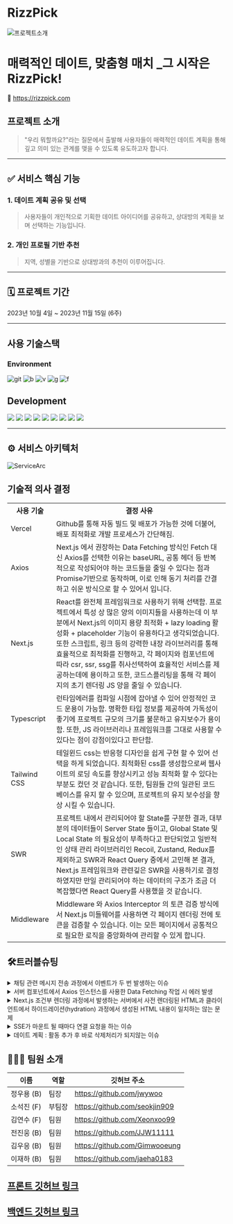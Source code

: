# RizzPick

![프로젝트소개](https://github.com/RizzPick/RizzPick-frontEnd/assets/111734939/ab3ea87f-68ca-42c6-821c-496a3ddc1bf0)

# 매력적인 데이트, 맞춤형 매치 \_그 시작은 <b>RizzPick!</b>

<span>📎 https://rizzpick.com</span>

## 프로젝트 소개

> "우리 뭐할까요?"라는 질문에서 출발해 사용자들이 매력적인 데이트 계획을 통해 깊고 의미 있는 관계를 맺을 수 있도록 유도하고자 합니다.

---

## ✅ 서비스 핵심 기능

### **1. 데이트 계획 공유 및 선택**

> 사용자들이 개인적으로 기획한 데이트 아이디어를 공유하고, 상대방의 계획을 보며 선택하는 기능입니다.

### **2. 개인 프로필 기반 추천**

> 지역, 성별을 기반으로 상대방과의 추천이 이루어집니다.

---

## 🗓 프로젝트 기간

2023년 10월 4일 ~ 2023년 11월 15일 (6주)

---

## 사용 기술스택

### Environment

![git](https://img.shields.io/badge/GIT-E44C30?style=for-the-badge&logo=git&logoColor=white)
![b](https://img.shields.io/badge/Vercel-000000?style=for-the-badge&logo=vercel&logoColor=white)
![v](https://img.shields.io/badge/Visual_Studio_Code-0078D4?style=for-the-badge&logo=visual%20studio%20code&logoColor=white)
![g](https://img.shields.io/badge/GitHub-100000?style=for-the-badge&logo=github&logoColor=white)
![f](https://img.shields.io/badge/Figma-F24E1E?style=for-the-badge&logo=figma&logoColor=white)

## Development

<div>
	<img src="https://img.shields.io/badge/HTML5-E34F26?style=flat&logo=HTML5&logoColor=white" />
	<img src="https://img.shields.io/badge/CSS3-1572B6?style=flat&logo=CSS3&logoColor=white" />
	<img src="https://img.shields.io/badge/Next.js-000000?style=flat&logo=Next.js&logoColor=white" />
	<img src="https://img.shields.io/badge/TypeScript-3178C6?style=flat&logo=TypeScript&logoColor=white" />
  <img src="https://img.shields.io/badge/JavaScript-F7DF1E?style=flat&logo=JavaScript&logoColor=white" />
  <img src="https://img.shields.io/badge/React-61DAFB?style=flat&logo=React&logoColor=white" />
  <img src="https://img.shields.io/badge/Tailwind CSS-06B6D4?style=flat&logo=Tailwind CSS&logoColor=white" />
  <img src="https://img.shields.io/badge/SWR-000000?style=flat&logo=SWR&logoColor=white" />
  <img src="https://img.shields.io/badge/Axios-5A29E4?style=flat&logo=Axios&logoColor=white" />
</div>

---

## ⚙️ 서비스 아키텍처

![ServiceArc](https://github.com/RizzPick/RizzPick-backend/assets/114673187/8279253d-1b33-454b-ab92-b62182f049b2)

## 기술적 의사 결정

<table>
  <th>사용 기술</th>
  <th>결정 사유</th>
  <tr>
    <td>Vercel</td>
    <td>Github를 통해 자동 빌드 및 배포가 가능한 것에 더불어, 배포 최적화로 개발 프로세스가 간단해짐.</td>
  </tr>
  <tr>
    <td>Axios</td>
    <td>Next.js 에서 권장하는 Data Fetching 방식인 Fetch 대신 Axios를 선택한 이유는 baseURL, 공통 헤더 등 반복적으로 작성되어야 하는 코드들을 줄일 수 있다는 점과 Promise기반으로 동작하며, 이로 인해 동기 처리를 간결하고 쉬운 방식으로 할 수 있어서 입니다.</td>
  </tr>
  <tr>
    <td>Next.js</td>
    <td>React를 완전체 프레임워크로 사용하기 위해 선택함. 프로젝트에서 특성 상 많은 양의 이미지들을 사용하는데 이 부분에서 Next.js의 이미지 용량 최적화 + lazy loading 활성화 + placeholder 기능이 유용하다고 생각되었습니다.
또한 스크립트, 링크 등의 강력한 내장 라이브러리를 통해 효율적으로 최적화를 진행하고, 각 페이지와 컴포넌트에 따라 csr, ssr, ssg를 취사선택하여 효율적인 서비스를 제공하는데에 용이하고 또한, 코드스플리팅을 통해 각 페이지의 초기 렌더링 JS 양을 줄일 수 있습니다.</td>
  </tr>
  <tr>
    <td>Typescript</td>
    <td>런타임에러를 컴파일 시점에 잡아낼 수 있어 안정적인 코드 운용이 가능함. 명확한 타입 정보를 제공하여 가독성이 좋기에 프로젝트 규모의 크기를 불문하고 유지보수가 용이함. 또한, JS 라이브러리나 프레임워크를 그대로 사용할 수 있다는 점이 강점이있다고 판단함.</td>
  </tr>
  <tr>
    <td>Tailwind CSS</td>
    <td>테일윈드 css는 반응형 디자인을 쉽게 구현 할 수 있어 선택을 하게 되었습니다.
최적화된 css를 생성함으로써 웹사이트의 로딩 속도를 향상시키고 성능 최적화 할 수 있다는 부분도 컸던 것 같습니다.
또한, 팀원들 간의 일관된 코드 베이스를 유지 할 수 있으며, 프로젝트의 유지 보수성을 향상 시킬 수 있습니다.</td>
  </tr>
  <tr>
    <td>SWR</td>
    <td>프로젝트 내에서 관리되어야 할 State를 구분한 결과, 대부분의 데이터들이 Server State 들이고, Global State 및 Local State 의 필요성이 부족하다고 판단되었고  일반적인 상태 관리 라이브러리인 Recoil, Zustand, Redux를 제외하고 SWR과 React Query 중에서 고민해 본 결과, Next.js 프레임워크와 관련깊은 SWR을 사용하기로 결정하였지만 만일 관리되어야 하는 데이터의 구조가 조금 더 복잡했다면 React Query를 사용했을 것 같습니다. </td>
  </tr>
  <tr>
    <td>Middleware</td>
    <td>Middleware 와 Axios Interceptor 의 토큰 검증 방식에서 Next.js 미들웨어를 사용하면 각 페이지 렌더링 전에 토큰을 검증할 수 있습니다. 이는 모든 페이지에서 공통적으로 필요한 로직을 중앙화하여 관리할 수 있게 합니다.</td>
  </tr>
</table>

## 🛠트러블슈팅

<details>
<summary>채팅 관련 메시지 전송 과정에서 이벤트가 두 번 발생하는 이슈</summary>
<div markdown="2">

> 문제

-   onKeyDown 를 사용해서 메시지 전송 처리를 할 때 한글로 내용을 작성후 엔터 키를 입력하면 이벤트가 두번 발생하는 이슈
-   한글을 입력할 때 자세히 보면 입력 중인 글자 바로 아래에 검은 밑줄이 생기는 경우가 있는데, 이 밑줄이 보이는 상황에서 `Enter`키를 입력하면 이벤트가 2번 발생하는 이슈가 있다. 왜냐하면 글자가 조합 중인 건지, 조합이 끝난 상태인지 파악하기가 어렵기 때문이다.

> 오류 해결 시도

-   onKeyPress 로 변경해서 처리하니 해결되었지만 다음과 같은 문제점들이 있었다.

```jsx
onKeyDown: keycode 값 - 한/영, Shift, Backsapce 등 인식 가능
onKeyPress: ASCII 값 - 한/영, Shift, Backsapce 등 인식 불가
```

> 오류 해결 방법

-   `KeyboardEvent.isComposing`은 입력한 문자가 조합문자인지 아닌지를 판단한다. 한글은 자음과 모음의 조합으로 한 음절이 만들어지기 때문에 조합문자이고, 영어는 조합문자가 아니다.

```jsx
const handleKeyPress = (event: React.KeyboardEvent<HTMLInputElement>) => {
    if (event.nativeEvent.isComposing) return;
    if (event.key === 'Enter') {
        onClick();
    }
};
```

</div>
</details>

<details>
<summary>서버 컴포넌트에서 Axios 인스턴스를 사용한 Data Fetching 작업 시 에러 발생</summary>
<div markdown="3">

> 문제

-   유저의 채팅 리스트를 불러오는 /user/chat/page.tsx 컴포넌트에서 Axios 인스턴스를 사용한 데이터 요칭 시 ‘use client’ 를 붙여야 하는 이슈가 발생
-   서버 컴포넌트에서 Next.js 에서 권장하는 Fetch 를 사용해야 하는 이슈인 줄 알았으나, 우리가 사용하고 있던 Axios 인스턴스의 공통 헤더에 클라이언트에서 사용되는 Cookie를 사용하고 있어서 발생한 문제

> 오류 해결 시도

-   아래 코드와 같이 `useEffect`, `use client` 등을 사용해서 `**SSR**` 방식이 아닌 `**CSR**` 방식으로 동작하게 되면서 해당 컴포넌트와 그 하위에 존재하는 모든 코드가 `**CSR**` 방식으로 동작하게 되는 상황이 발생

```jsx
'use client'
import { useEffect } from 'react';
export default async function ChatPage() {
    useEffect(()=>{
        const getChats = async() => {
            try {
                const response = await ChatAPI.getChats();
                if(response.status === 200){
                    console.log(response);
                }
            } catch(error) {
                console.log(error);
            }
        }
        getChats();
    },[])
```

> 오류 해결 방법

-   Data Fetching이 필요한 컴포넌트에서 Axios를 사용할 때 next/headers 에서 API 요청 시 필요한 토큰 값을 직접 가져와서 전달하는 방식으로 `use client`를 사용하지 않고 Data Fetching 작업을 수행
-   하지만 이 부분에서 또 고민해봐야 하는 점은 서버 컴포넌트에서 상태를 관리하기 위해서는 반드시 클라이언트 컴포넌트를 사용하도록 강제화하고 있기 때문에, `**Data Fetching**` 작업과 동시에 SWR 을 사용해서 전역 상태로 관리할 수가 없다. 따라서 필요한 컴포넌트에 `**props` 로 전달해서 사용해야 한다.\*\*

```jsx
import { cookies } from 'next/headers';
const cookieStore = cookies();
const accessToken = cookieStore.get('Authorization');
const token = accessToken?.value;

if (!token) return;
const response = await axios.get(
    `${process.env.NEXT_PUBLIC_SERVER_URL}/api/chat`,
    {
        headers: {
            Authorization: token,
        },
    }
);
```

</div>
</details>

<details>
<summary>Next.js 조건부 렌더링 과정에서 발생하는 서버에서 사전 렌더링된 HTML과 클라이언트에서 하이드레이션(hydration) 과정에서 생성된 HTML 내용이 일치하는 않는 문제</summary>
<div markdown="4">

> 문제

-   로그인 한 유저가 만일 프로필을 등록하지 않은 유저라면 로그인 시 쿠키에 저장한 status : "false" 의 값을 가져와서 해당 값에 따라 "프로필 등록" : "프로필 수정" 이라는 조건부 렌더링을 수행하는 과정에서 발생

> 오류 해결 시도

-   쿠키 동기화 : 서버와 클라이언트 모두에서 쿠키에 접근하여 초기 렌더링 시 동일한 값을 가지고 시작해야 한다, Next.js 13 버전의 서버 컴포넌트에서 쿠키를 읽고, 페이지의 props로 전달하여 클라이언트 사이드와 SSR 사이드 모두 동일한 상태를 기반으로 렌더링할 수 있도록 하기.
-   클라이언트 사이드 렌더링(CSR) : 쿠키 값에 따라 렌더링을 달리할 경우, 해당 부분을 CSR로 전환하여 클라이언트 사이드에서만 렌더링되도록 합니다. 이 경우, 서버 사이드에서는 이 부분을 렌더링하지 않고 클라이언트 사이드의 JavaScript가 로드된 후에 DOM을 업데이트함
-   상태 초기화 : 서버에서 쿠키를 읽을 수 없는 경우(예: 사용자가 로그인하지 않았을 때), 상태를 'unknown' 같은 기본값으로 초기화하고 클라이언트 사이드에서 쿠키를 읽은 후에 상태를 업데이트합니다. 이 방법은 첫 번째 렌더링에서는 중립적인 컨텐츠를 보여주고, 클라이언트 사이드 스크립트가 로드된 후에 실제 컨텐츠로 전환합니다.

> 오류 해결 방법

코드에서 사용하고 있던 로직중에 매번 컴포넌트가 렌더링 될 때, useSWR를 사용하여 관리되는 profile 데이터에서 status 값을 사용하는 것으로 클라이언트 사이드에서의 상태 관리를 서버의 데이터와 동기화함.

> 고려해 볼 부분

-   **초기 로딩 상태**
-   **하이드레이션 오류**
-   **서버 사이드 렌더링(SSR) 및 정적 생성(SSG)**: `useSWR`은 클라이언트 사이드에서 작동하므로, 서버 사이드 렌더링이나 정적 생성을 사용하는 경우 페이지에서 `useSWR`로 데이터를 가져오기 전에 서버에서 렌더링된 데이터가 필요할 수 있다.

💡 따라서 해당 데이터, 즉 `profile` 을 `SWR`로 관리해서 전역으로 사용하는 것도 좋지만 서버 컴포넌트에서 우선적으로 `Data Feching` 작업을 수행하고 해당 데이터를 `props`로 전달해서 서버 사이드에서 데이터를 불러와 해당 데이터로 서버에서 렌더링 한 결과와 클라이언트에서 추후 진행되는 `hydration` 과정에서의 불일치를 줄이는 것이 중요해 보인다.

</div>
</details>

<details>
<summary>SSE가 마운트 될 때마다 연결 요청을 하는 이슈</summary>
<div markdown="5">

> 문제

-   SSE가 오류 또는 타임아웃이 일어나지 않아도 페이지가 렌더링 될 때마다 연결요청을 하는 이슈가 발생
-   위와 같은 내용으로 인해 각 페이지 이동 시 pending, 로딩만 이루어지는 현상 발생

> 오류 해결 시도

-   Header에 SSE연결은 진행한 상태로 최상위 파일에 Header를 연결하여 최초 렌더링 시에만 연결이 이루어지도록 설정
-   Header가 필요하지 않은 컴포넌트도 Header가 생겨 전역상태관리로 SSE연결 context파일을 생성하고, 최상위 Layout에 감싼 뒤 최초화면, 로그인 페이지등 SSE연결이 필요하지 않는 페이지에서는 token이 없으면 return하여 SSE연결 로직을 불러오지 않도록 설정

```jsx
<html lang="ko">
    <head>
        <meta
            name="viewport"
            content="width=device-width, initial-scale=1.0, user-scalable=yes"
        />
        <meta name="msapplication-tap-highlight" content="no" />
    </head>
    <body style={{ fontFamily: 'SUITE' }}>
        <EventSourceProvider>
            {' '}
            //SSE연결을 관리하는 Context API파일
            <ChatProvider>
                <Toaster
                    position="top-center"
                    toastOptions={{ duration: 1500 }}
                />
                {children}
            </ChatProvider>
        </EventSourceProvider>
    </body>
</html>
```

> 오류 해결 방법

-   위에 기재한 코드 및 설명과 같이 전역상태 관리 및 최상위 폴더에 위치시킴으로 한 번만 연결 될 수 있도록 설정
-   아래 코드는 SSE연결이 필요하지 않는 페이지에서 SSE연결을 하지 않도록 하는 코드

```JSX
useEffect(() => {
        if (!token) {
            console.log('너 토큰 없잖아');
            return;
        } else {
            const es = new EventSourcePolyfill(
                'https://willyouback.shop/subscribe',
                {
                    headers: {
                        Authorization: `${token}`,
                        'Content-Type': 'text/event-stream',
                        Connection: 'keep-alive',
                        'Cache-Control': 'no-cache',
                    },
                    heartbeatTimeout: 3600000, // 1 hour
                }
            );
            console.log();
            // EventSource 객체를 상태에 설정합니다.
            setEventSource(es);

            // 컴포넌트가 언마운트될 때 EventSource를 닫습니다.
            return () => {
                console.log("SSE 언마운트");
                es.close();
            };
        }
    }, [token]);
```

</div>
</details>

<details>
<summary>데이트 계획 : 활동 추가 후 바로 삭제처리가 되지않는 이슈</summary>
<div markdown="6">

> 문제

-   데이트 계획 작성 시 데이트에서 할 활동을 추가하게 된다.
-   활동을 추가한 뒤 생성되는 데이터는 x버튼을 통해 삭제 할 수 있는데, 작성완료 후 수정단계에서는 삭제가 되나 활동 추가 직후에는 삭제가 되지않는 이슈가 있음

> 오류 해결 시도

-   console로 데이터가 어떤 식으로 추가되는지 확인
-   활동 추가 후 activityId가 undefined로 나오는 걸 확인하여, activityId를 정상적으로 받아올 수 있도록 설정

> 오류 해결 방법

-   위와 같은 시도로 삭제 하려는 activity의 id를 지정하여 정상 삭제 될 수 있도록하여 해결

```JSX
// Activity 추가 시
setActivities([
                        ...activities,
                        {
                            id: activityResponse.data.activityId,
                            content: activityContent,
                        },
                    ]);

// Activity 삭제 시
const deleteActivity = async (id: number) => {
        try {
            const response = await PlanAPI.deleteActivity(id);
            if (response.status === 200) {
                setActivities(
                    activities.filter((activity) => activity.id !== id)
                );
            } else {
                console.error(
                    'Failed to delete activity:',
                    response.data.message
                );
            }
        } catch (error) {
            console.error('Failed to delete activity:', error);
        }
        console.log('null?', id);
    };
```

</div>
</details>

## 🧑🏻‍💻 팀원 소개

| 이름       | 역할   | 깃허브 주소                   |
| ---------- | ------ | ----------------------------- |
| 정우용 (B) | 팀장   | https://github.com/jwywoo     |
| 소석진 (F) | 부팀장 | https://github.com/seokjin909 |
| 김연수 (F) | 팀원   | https://github.com/Xeonxoo99  |
| 전진웅 (B) | 팀원   | https://github.com/JJW11111   |
| 김우응 (B) | 팀원   | https://github.com/Gimwooeung |
| 이재하 (B) | 팀원   | https://github.com/jaeha0183  |

## [프론트 깃허브 링크](https://github.com/RizzPick/RizzPick-backend)

## [백엔드 깃허브 링크](https://github.com/RizzPick/RizzPick-frontEnd)
